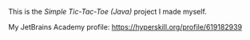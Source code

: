This is the *Simple Tic-Tac-Toe (Java)* project I made myself.

My JetBrains Academy profile: https://hyperskill.org/profile/619182939
